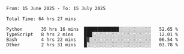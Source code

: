<!--START_SECTION:waka-->

```abap
From: 15 June 2025 - To: 15 July 2025

Total Time: 64 hrs 27 mins

Python       35 hrs 16 mins  █████████████░░░░░░░░░░░░   52.65 %
TypeScript   8 hrs 2 mins    ███░░░░░░░░░░░░░░░░░░░░░░   12.01 %
Bash         4 hrs 22 mins   █▓░░░░░░░░░░░░░░░░░░░░░░░   06.54 %
Other        2 hrs 31 mins   █░░░░░░░░░░░░░░░░░░░░░░░░   03.78 %
```

<!--END_SECTION:waka-->
